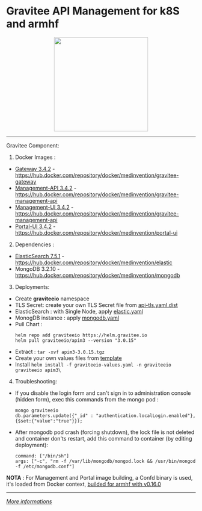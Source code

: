 # Gravitee API Management for k8S and armhf

<p align="center">
<img src="https://demo.gravitee.io/themes/assets/GRAVITEE_LOGO1-01.png" width="250">
</p>

----

Gravitee Component:

1. Docker Images : 
- [Gateway 3.4.2](docker/gateway/Dockerfile) - https://hub.docker.com/repository/docker/medinvention/gravitee-gateway
- [Management-API 3.4.2](docker/management-api/Dockerfile) - https://hub.docker.com/repository/docker/medinvention/gravitee-management-api
- [Management-UI 3.4.2](docker/management-ui/Dockerfile) - https://hub.docker.com/repository/docker/medinvention/gravitee-management-api
- [Portal-UI 3.4.2](docker/portal-ui/Dockerfile) - https://hub.docker.com/repository/docker/medinvention/portal-ui


2. Dependencies :
- [ElasticSearch 7.5.1](docker/elastic/Dockerfile) - https://hub.docker.com/repository/docker/medinvention/elastic
- MongoDB 3.2.10 - https://hub.docker.com/repository/docker/medinvention/mongodb

3. Deployments:
- Create **graviteeio** namespace
- TLS Secret: create your own TLS Secret file from [api-tls.yaml.dist](k8s/api-tls.yaml.dist)
- ElasticSearch : with Single Node, apply [elastic.yaml](k8s/elastic.yaml)
- MonogDB instance : apply [mongodb.yaml](k8s/mongodb.yaml)
- Pull Chart : 
    ```
    helm repo add graviteeio https://helm.gravitee.io
    helm pull graviteeio/apim3 --version "3.0.15"
    ```
- Extract : ``tar -xvf apim3-3.0.15.tgz``
- Create your own values files from [template](graviteeio-values.yaml.dist) 
- Install ``helm install -f graviteeio-values.yaml -n graviteeio graviteeio apim3\``

4. Troubleshooting:
- If you disable the login form and can't sign in to administration console (hidden form), exec this commands from the mongo pod :
    ```
    mongo graviteeio
    db.parameters.update({"_id" : "authentication.localLogin.enabled"},{$set:{"value":"true"}});
    ```
- After mongodb pod crash (forcing shutdown), the lock file is not deleted and container don'ts restart, add this command to container (by editing deployment):
    ```
    command: ["/bin/sh"]
    args: ["-c", "rm -f /var/lib/mongodb/mongod.lock && /usr/bin/mongod -f /etc/mongodb.conf"]
    ```
**NOTA** : For Management and Portal image building, a Confd binary is used, it's loaded from Docker context, [builded for armhf with v0.16.0](https://github.com/kelseyhightower/confd/tree/v0.16.0) 

---- 

[*More informations*](https://blog.medinvention.dev)

